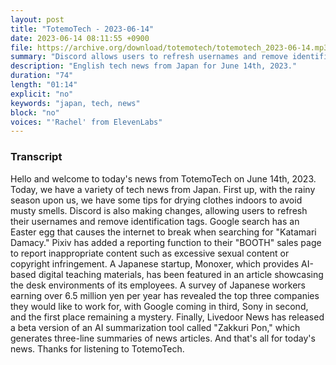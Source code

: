 ```yaml
---
layout: post
title: "TotemoTech - 2023-06-14"
date: 2023-06-14 08:11:55 +0900
file: https://archive.org/download/totemotech/totemotech_2023-06-14.mp3
summary: "Discord allows users to refresh usernames and remove identification tags, Pixiv adds reporting function to 'BOOTH' sales page to report inappropriate content, & more…"
description: "English tech news from Japan for June 14th, 2023."
duration: "74"
length: "01:14"
explicit: "no"
keywords: "japan, tech, news"
block: "no"
voices: "'Rachel' from ElevenLabs"
---
```


### Transcript

Hello and welcome to today's news from TotemoTech on June 14th, 2023. Today, we have a variety of tech news from Japan. First up, with the rainy season upon us, we have some tips for drying clothes indoors to avoid musty smells. Discord is also making changes, allowing users to refresh their usernames and remove identification tags. Google search has an Easter egg that causes the internet to break when searching for "Katamari Damacy." Pixiv has added a reporting function to their "BOOTH" sales page to report inappropriate content such as excessive sexual content or copyright infringement. A Japanese startup, Monoxer, which provides AI-based digital teaching materials, has been featured in an article showcasing the desk environments of its employees. A survey of Japanese workers earning over 6.5 million yen per year has revealed the top three companies they would like to work for, with Google coming in third, Sony in second, and the first place remaining a mystery. Finally, Livedoor News has released a beta version of an AI summarization tool called "Zakkuri Pon," which generates three-line summaries of news articles.   And that's all for today's news. Thanks for listening to TotemoTech.
